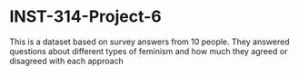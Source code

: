 # INST-314-Project-6
This is a dataset based on survey answers from 10 people. They answered questions about different types of feminism and how much they agreed or disagreed with each approach
